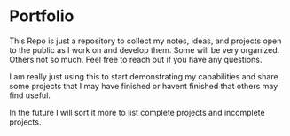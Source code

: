 # Portfolio

This Repo is just a repository to collect my notes, ideas, and projects open to the public as I work on and develop them.  Some will be very organized. Others not so much.  Feel free to reach out if you have any questions.  

I am really just using this to start demonstrating my capabilities and share some projects that I may have finished or havent finished that others may find useful.  

In the future I will sort it more to list complete projects and incomplete projects.